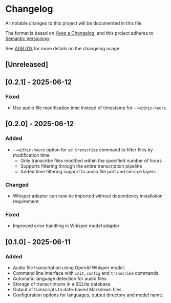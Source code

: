 # Changelog

All notable changes to this project will be documented in this file.

The format is based on [Keep a Changelog](https://keepachangelog.com/en/1.1.0/), and this project adheres to [Semantic Versioning](https://semver.org/spec/v2.0.0.html).

See [ADR 013](docs/adrs/current/013_use_changelog.md) for more details on the changelog usage.

## [Unreleased]

## [0.2.1] - 2025-06-12

### Fixed

- Use audio file modification time instead of timestamp for `--within-hours`

## [0.2.0] - 2025-06-12

### Added

- `--within-hours` option for `sd transcribe` command to filter files by modification time
  - Only transcribe files modified within the specified number of hours
  - Supports filtering through the entire transcription pipeline
  - Added time filtering support to audio file port and service layers

### Changed

- Whisper adapter can now be imported without dependency installation requirement

### Fixed

- Improved error handling in Whisper model adapter

## [0.1.0] - 2025-06-11

### Added

- Audio file transcription using OpenAI Whisper model.
- Command line interface with `init`, `config` and `transcribe` commands.
- Automatic language detection for audio files.
- Storage of transcriptions in a SQLite database.
- Output of transcripts to date-based Markdown files.
- Configuration options for languages, output directory and model name.
